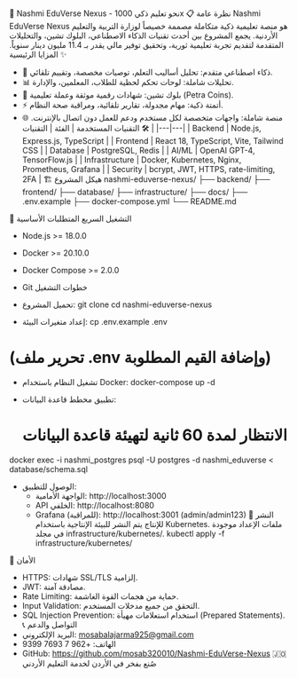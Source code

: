 🚀 Nashmi EduVerse Nexus - نحو تعليم ذكي 1000x
📋 نظرة عامة
Nashmi EduVerse Nexus هو منصة تعليمية ذكية متكاملة مصممة خصيصاً لوزارة التربية والتعليم الأردنية. يجمع المشروع بين أحدث تقنيات الذكاء الاصطناعي، البلوك تشين، والتحليلات المتقدمة لتقديم تجربة تعليمية ثورية، وتحقيق توفير مالي يقدر بـ 11.4 مليون دينار سنوياً.
✨ المزايا الرئيسية
 * 🤖 ذكاء اصطناعي متقدم: تحليل أساليب التعلم، توصيات مخصصة، وتقييم تلقائي.
 * 📊 تحليلات شاملة: لوحات تحكم لحظية للطلاب، المعلمين، والإدارة.
 * 🔗 بلوك تشين: شهادات رقمية موثقة وعملة تعليمية (Petra Coins).
 * ⚡ أتمتة ذكية: مهام مجدولة، تقارير تلقائية، ومراقبة صحة النظام.
 * 🌐 منصة شاملة: واجهات متخصصة لكل مستخدم ودعم للعمل دون اتصال بالإنترنت.
🛠️ التقنيات المستخدمة
| الفئة | التقنيات |
|---|---|
| Backend | Node.js, Express.js, TypeScript |
| Frontend | React 18, TypeScript, Vite, Tailwind CSS |
| Database | PostgreSQL, Redis |
| AI/ML | OpenAI GPT-4, TensorFlow.js |
| Infrastructure | Docker, Kubernetes, Nginx, Prometheus, Grafana |
| Security | bcrypt, JWT, HTTPS, rate-limiting, 2FA |
🏗️ هيكل المشروع
nashmi-eduverse-nexus/
├── backend/
├── frontend/
├── database/
├── infrastructure/
├── docs/
├── .env.example
├── docker-compose.yml
└── README.md

🚀 التشغيل السريع
المتطلبات الأساسية
 * Node.js >= 18.0.0
 * Docker >= 20.10.0
 * Docker Compose >= 2.0.0
 * Git
خطوات التشغيل
 * تحميل المشروع:
   git clone <repository-url>
cd nashmi-eduverse-nexus

 * إعداد متغيرات البيئة:
   cp .env.example .env
# (تحرير ملف .env وإضافة القيم المطلوبة)

 * تشغيل النظام باستخدام Docker:
   docker-compose up -d

 * تطبيق مخطط قاعدة البيانات:
   # الانتظار لمدة 60 ثانية لتهيئة قاعدة البيانات
docker exec -i nashmi_postgres psql -U postgres -d nashmi_eduverse < database/schema.sql

 * الوصول للتطبيق:
   * الواجهة الأمامية: http://localhost:3000
   * API الخلفي: http://localhost:8080
   * Grafana (للمراقبة): http://localhost:3001 (admin/admin123)
🚢 النشر للإنتاج
يتم النشر للبيئة الإنتاجية باستخدام Kubernetes. ملفات الإعداد موجودة في مجلد infrastructure/kubernetes/.
kubectl apply -f infrastructure/kubernetes/

🔐 الأمان
 * HTTPS: شهادات SSL/TLS إلزامية.
 * JWT: مصادقة آمنة.
 * Rate Limiting: حماية من هجمات القوة الغاشمة.
 * Input Validation: التحقق من جميع مدخلات المستخدم.
 * SQL Injection Prevention: استخدام استعلامات مهيأة (Prepared Statements).
📞 التواصل والدعم
 * البريد الإلكتروني: mosabalajarma925@gmail.com
 * الهاتف: +962 7 7693 9399
 * GitHub: https://github.com/mosab320010/Nashmi-EduVerse-Nexus
🇯🇴 صُنع بفخر في الأردن لخدمة التعليم الأردني